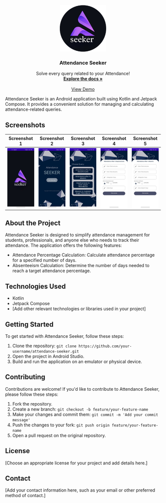 <!-- Improved compatibility of back to top link: See: https://github.com/othneildrew/Best-README-Template/pull/73 -->
<a name="readme-top"></a>

<!-- PROJECT LOGO -->
<br />
<div align="center">
  <a href="https://github.com/its-ks/Attendance_Seeker">
    <img src="Images\logo.png" alt="Logo" width="150" height="150">
  </a>

  <h3 align="center">Attendance Seeker</h3>

  <p align="center">
    Solve every query related to your Attendance!
    <br />
    <a href="https://github.com/its-ks/Attendance_Seeker"><strong>Explore the docs »</strong></a>
    <br />
    <br />
    <a href="https://github.com/its-ks/Attendance_Seeker">View Demo</a>
  </p>
</div>

Attendance Seeker is an Android application built using Kotlin and Jetpack Compose. It provides a convenient solution for managing and calculating attendance-related queries.


## Screenshots

| Screenshot 1 | Screenshot 2 | Screenshot 3 | Screenshot 4 | Screenshot 5 |
|--------------|--------------|--------------|--------------|--------------|
| ![Screenshot 1](Images/1.jpg) | ![Screenshot 2](Images/2.jpg) | ![Screenshot 3](Images/3.jpg) | ![Screenshot 4](Images/4.jpg) | ![Screenshot 3](Images/5.jpg) |


## About the Project

Attendance Seeker is designed to simplify attendance management for students, professionals, and anyone else who needs to track their attendance. The application offers the following features:

- Attendance Percentage Calculation: Calculate attendance percentage for a specified number of days.
- Absenteeism Calculation: Determine the number of days needed to reach a target attendance percentage.

## Technologies Used

- Kotlin
- Jetpack Compose
- [Add other relevant technologies or libraries used in your project]

## Getting Started

To get started with Attendance Seeker, follow these steps:

1. Clone the repository: `git clone https://github.com/your-username/attendance-seeker.git`
2. Open the project in Android Studio.
3. Build and run the application on an emulator or physical device.

## Contributing

Contributions are welcome! If you'd like to contribute to Attendance Seeker, please follow these steps:

1. Fork the repository.
2. Create a new branch: `git checkout -b feature/your-feature-name`
3. Make your changes and commit them: `git commit -m 'Add your commit message'`
4. Push the changes to your fork: `git push origin feature/your-feature-name`
5. Open a pull request on the original repository.

## License

[Choose an appropriate license for your project and add details here.]

## Contact

[Add your contact information here, such as your email or other preferred method of contact.]



